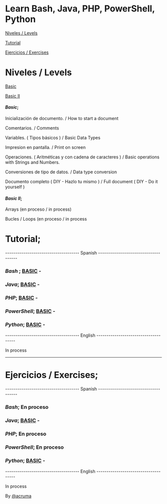 # Learn Bash, Java, PHP, PowerShell, Python  

[Niveles / Levels](https://github.com/acruma/learn#niveles--levels)

[Tutorial](https://github.com/acruma/learn#tutorial)

[Ejercicios / Exercises](https://github.com/acruma/learn#ejercicios--exercises)

# Niveles / Levels

[Basic](https://github.com/acruma/learn#basic)

[Basic II](https://github.com/acruma/learn#basic-ii)

#### *Basic*;

Inicialización de documento.                            / How to start a document

Comentarios.                                            / Comments

Variables. ( Tipos básicos )                            / Basic Data Types

Impresion en pantalla.                                  / Print on screen

Operaciones. ( Aritméticas y con cadena de caracteres ) / Basic operations with Strings and Numbers. 

Conversiones de tipo de datos.                          / Data type conversion

Documento completo ( DIY - Hazlo tu mismo )             / Full document ( DIY - Do it yourself )

#### *Basic II*;

Arrays (en proceso / in process)

Bucles / Loops (en proceso / in process

# Tutorial;  

------------------------------------- Spanish -------------------------------------

### *Bash* ; [BASIC](https://github.com/acruma/learn/blob/master/spanish/basic/bash.md) -
### *Java*; [BASIC](https://github.com/acruma/learn/blob/master/spanish/basic/java.md) - 
### *PHP*; [BASIC](https://github.com/acruma/learn/blob/master/spanish/basic/php.md) - 
### *PowerShell*; [BASIC](https://github.com/acruma/learn/blob/master/spanish/basic/powershell.md) - 
### *Python*; [BASIC](https://github.com/acruma/learn/blob/master/spanish/basic/python.md) -   

------------------------------------- English -------------------------------------

In process

***

# Ejercicios / Exercises;

------------------------------------- Spanish -------------------------------------

### *Bash*; En proceso 
### *Java*; [BASIC](https://github.com/acruma/learn/blob/master/spanish/basic/Ejercicios/java.md) - 
### *PHP*; En proceso
### *PowerShell*; En proceso
### *Python*; [BASIC](https://github.com/acruma/learn/blob/master/spanish/basic/Ejercicios/python.md) - 

------------------------------------- English -------------------------------------

In process

By [@acruma](https://github.com/acruma)
